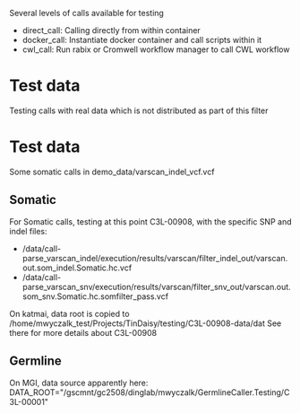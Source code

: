 Several levels of calls available for testing

- direct\_call: Calling directly from within container
- docker\_call: Instantiate docker container and call scripts within it
- cwl\_call: Run rabix or Cromwell workflow manager to call CWL workflow

# Test data
Testing calls with real data which is not distributed as part of this filter

# Test data

Some somatic calls in demo_data/varscan_indel_vcf.vcf

## Somatic
For Somatic calls, testing at this point C3L-00908, with the specific SNP and indel files:

* /data/call-parse_varscan_indel/execution/results/varscan/filter_indel_out/varscan.out.som_indel.Somatic.hc.vcf
* /data/call-parse_varscan_snv/execution/results/varscan/filter_snv_out/varscan.out.som_snv.Somatic.hc.somfilter_pass.vcf

On katmai, data root is copied to 
    /home/mwyczalk_test/Projects/TinDaisy/testing/C3L-00908-data/dat
See there for more details about C3L-00908

## Germline

On MGI, data source apparently here:
    DATA_ROOT="/gscmnt/gc2508/dinglab/mwyczalk/GermlineCaller.Testing/C3L-00001"


